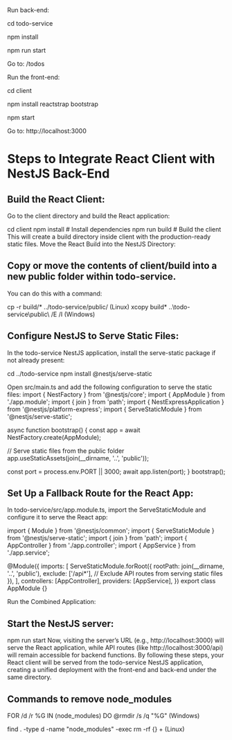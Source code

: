 Run back-end:
  
  cd todo-service
  
  npm install
  
  npm run start
  
  Go to: /todos

Run the front-end:
  
  cd client
  
  npm install reactstrap bootstrap
  
  npm start
  
  Go to:   http://localhost:3000

Steps to Integrate React Client with NestJS Back-End
====================================================

Build the React Client:
-----------------------
Go to the client directory and build the React application:

cd client
npm install        # Install dependencies
npm run build      # Build the client
This will create a build directory inside client with the production-ready static files.
Move the React Build into the NestJS Directory:

Copy or move the contents of client/build into a new public folder within todo-service.
--------------------------------------------------------------------------------------
You can do this with a command:

cp -r build/* ../todo-service/public/ (Linux)
xcopy build\* ..\todo-service\public\ /E /I (Windows)

Configure NestJS to Serve Static Files:
---------------------------------------
In the todo-service NestJS application, install the serve-static package if not already present:

cd ../todo-service
npm install @nestjs/serve-static

Open src/main.ts and add the following configuration to serve the static files:
import { NestFactory } from '@nestjs/core';
import { AppModule } from './app.module';
import { join } from 'path';
import { NestExpressApplication } from '@nestjs/platform-express';
import { ServeStaticModule } from '@nestjs/serve-static';

async function bootstrap() {
  const app = await NestFactory.create<NestExpressApplication>(AppModule);

  // Serve static files from the public folder
  app.useStaticAssets(join(__dirname, '..', 'public'));

  const port = process.env.PORT || 3000;
  await app.listen(port);
}
bootstrap();


Set Up a Fallback Route for the React App:
------------------------------------------
In todo-service/src/app.module.ts, import the ServeStaticModule and configure it to serve the React app:

import { Module } from '@nestjs/common';
import { ServeStaticModule } from '@nestjs/serve-static';
import { join } from 'path';
import { AppController } from './app.controller';
import { AppService } from './app.service';

@Module({
  imports: [
    ServeStaticModule.forRoot({
      rootPath: join(__dirname, '..', 'public'),
      exclude: ['/api*'], // Exclude API routes from serving static files
    }),
  ],
  controllers: [AppController],
  providers: [AppService],
})
export class AppModule {}

Run the Combined Application:

Start the NestJS server:
-----------------------
npm run start
Now, visiting the server’s URL (e.g., http://localhost:3000) will serve the React application, while API routes (like http://localhost:3000/api) will remain accessible for backend functions.
By following these steps, your React client will be served from the todo-service NestJS application, creating a unified deployment with the front-end and back-end under the same directory. ​


Commands to remove node_modules
-------------------------------
FOR /d /r %G IN (node_modules) DO @rmdir /s /q "%G" (Windows)

find . -type d -name "node_modules" -exec rm -rf {} + (Linux)
